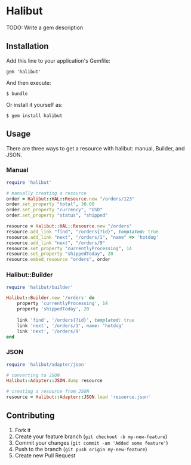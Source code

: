 # Halibut

TODO: Write a gem description

## Installation

Add this line to your application's Gemfile:

    gem 'halibut'

And then execute:

    $ bundle

Or install it yourself as:

    $ gem install halibut

## Usage

There are three ways to get a resource with halibut: manual, Builder, and JSON.

### Manual

```ruby
require 'halibut'

# manually creating a resource
order = Halibut::HAL::Resource.new "/orders/123"
order.set_property "total", 30.00
order.set_property "currency", "USD"
order.set_property "status", "shipped"

resource = Halibut::HAL::Resource.new "/orders"
resource.add_link "find", "/orders{?id}", templated: true
resource.add_link "next", "/orders/1", "name" => 'hotdog'
resource.add_link "next", "/orders/9"
resource.set_property "currentlyProcessing", 14
resource.set_property "shippedToday", 20
resource.embed_resource "orders", order
```

### Halibut::Builder
```ruby
require 'halibut/builder'

Halibut::Builder.new '/orders' do
    property 'currentlyProcessing', 14
    property 'shippedToday', 20
    
    link 'find', '/orders{?id}', templated: true
    link 'next', '/orders/1', name: 'hotdog'
    link 'next', '/orders/9'
end
```

### JSON
```ruby
require 'halibut/adapter/json'

# converting to JSON
Halibut::Adapter::JSON.dump resource

# creating a resource from JSON
resource = Halibut::Adapter::JSON.load 'resource.json'
```

## Contributing

1. Fork it
2. Create your feature branch (`git checkout -b my-new-feature`)
3. Commit your changes (`git commit -am 'Added some feature'`)
4. Push to the branch (`git push origin my-new-feature`)
5. Create new Pull Request
